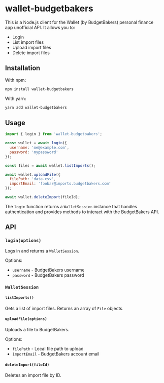 # wallet-budgetbakers
This is a Node.js client for the Wallet (by BudgetBakers) personal finance app unofficial API. It allows you to:

- Login
- List import files  
- Upload import files
- Delete import files

## Installation

With npm:
```bash
npm install wallet-budgetbakers
```

With yarn:
```bash
yarn add wallet-budgetbakers
```

## Usage 

```js
import { login } from 'wallet-budgetbakers';

const wallet = await login({
  username: 'me@example.com',
  password: 'mypassword' 
});

const files = await wallet.listImports(); 

await wallet.uploadFile({
  filePath: 'data.csv',
  importEmail: 'foobar@imports.budgetbakers.com'
});

await wallet.deleteImport(fileId);
```

The `login` function returns a `WalletSession` instance that handles authentication and provides methods to interact with the BudgetBakers API.

## API

### `login(options)`

Logs in and returns a `WalletSession`.

Options:

- `username` - BudgetBakers username  
- `password` - BudgetBakers password

### `WalletSession`

#### `listImports()`

Gets a list of import files. Returns an array of `File` objects. 

#### `uploadFile(options)` 

Uploads a file to BudgetBakers.

Options:

- `filePath` - Local file path to upload
- `importEmail` - BudgetBakers account email

#### `deleteImport(fileId)`  

Deletes an import file by ID.